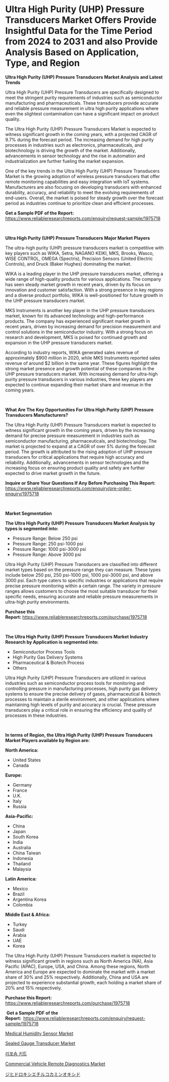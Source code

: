 <p><h1>Ultra High Purity (UHP) Pressure Transducers Market Offers Provide Insightful Data for the Time Period from 2024 to 2031 and also Provide Analysis Based on Application, Type, and Region</h1></p><p><strong>Ultra High Purity (UHP) Pressure Transducers Market Analysis and Latest Trends</strong></p>
<p><p>Ultra High Purity (UHP) Pressure Transducers are specifically designed to meet the stringent purity requirements of industries such as semiconductor manufacturing and pharmaceuticals. These transducers provide accurate and reliable pressure measurement in ultra high purity applications where even the slightest contamination can have a significant impact on product quality.</p><p>The Ultra High Purity (UHP) Pressure Transducers Market is expected to witness significant growth in the coming years, with a projected CAGR of 9.7% during the forecast period. The increasing demand for high purity processes in industries such as electronics, pharmaceuticals, and biotechnology is driving the growth of the market. Additionally, advancements in sensor technology and the rise in automation and industrialization are further fueling the market expansion.</p><p>One of the key trends in the Ultra High Purity (UHP) Pressure Transducers Market is the growing adoption of wireless pressure transducers that offer remote monitoring capabilities and easy integration with IoT systems. Manufacturers are also focusing on developing transducers with enhanced durability, accuracy, and reliability to meet the evolving requirements of end-users. Overall, the market is poised for steady growth over the forecast period as industries continue to prioritize clean and efficient processes.</p></p>
<p><strong>Get a Sample PDF of the Report:&nbsp;</strong> <a href="https://www.reliableresearchreports.com/enquiry/request-sample/1975718">https://www.reliableresearchreports.com/enquiry/request-sample/1975718</a></p>
<p>&nbsp;</p>
<p><strong>Ultra High Purity (UHP) Pressure Transducers Major Market Players</strong></p>
<p><p>The ultra-high purity (UHP) pressure transducers market is competitive with key players such as WIKA, Setra, NAGANO KEIKI, MKS, Brooks, Wasco, WISE CONTROL, OMEGA (Spectris), Precision Sensors (United Electric Controls), and Druck (Baker Hughes) dominating the market. </p><p>WIKA is a leading player in the UHP pressure transducers market, offering a wide range of high-quality products for various applications. The company has seen steady market growth in recent years, driven by its focus on innovation and customer satisfaction. With a strong presence in key regions and a diverse product portfolio, WIKA is well-positioned for future growth in the UHP pressure transducers market.</p><p>MKS Instruments is another key player in the UHP pressure transducers market, known for its advanced technology and high-performance products. The company has experienced significant market growth in recent years, driven by increasing demand for precision measurement and control solutions in the semiconductor industry. With a strong focus on research and development, MKS is poised for continued growth and expansion in the UHP pressure transducers market.</p><p>According to industry reports, WIKA generated sales revenue of approximately $900 million in 2020, while MKS Instruments reported sales revenue of around $2 billion in the same year. These figures highlight the strong market presence and growth potential of these companies in the UHP pressure transducers market. With increasing demand for ultra-high purity pressure transducers in various industries, these key players are expected to continue expanding their market share and revenue in the coming years.</p></p>
<p>&nbsp;</p>
<p><strong>What Are The Key Opportunities For Ultra High Purity (UHP) Pressure Transducers Manufacturers?</strong></p>
<p><p>The Ultra High Purity (UHP) Pressure Transducers market is expected to witness significant growth in the coming years, driven by the increasing demand for precise pressure measurement in industries such as semiconductor manufacturing, pharmaceuticals, and biotechnology. The market is projected to expand at a CAGR of over 5% during the forecast period. The growth is attributed to the rising adoption of UHP pressure transducers for critical applications that require high accuracy and reliability. Additionally, advancements in sensor technologies and the increasing focus on ensuring product quality and safety are further expected to drive market growth in the future.</p></p>
<p><strong>Inquire or Share Your Questions If Any Before Purchasing This Report:</strong> <a href="https://www.reliableresearchreports.com/enquiry/pre-order-enquiry/1975718">https://www.reliableresearchreports.com/enquiry/pre-order-enquiry/1975718</a></p>
<p>&nbsp;</p>
<p><strong>Market Segmentation</strong></p>
<p><strong>The Ultra High Purity (UHP) Pressure Transducers Market Analysis by types is segmented into:</strong></p>
<p><ul><li>Pressure Range: Below 250 psi</li><li>Pressure Range: 250 psi-1000 psi</li><li>Pressure Range: 1000 psi-3000 psi</li><li>Pressure Range: Above 3000 psi</li></ul></p>
<p><p>Ultra High Purity (UHP) Pressure Transducers are classified into different market types based on the pressure range they can measure. These types include below 250 psi, 250 psi-1000 psi, 1000 psi-3000 psi, and above 3000 psi. Each type caters to specific industries or applications that require precise pressure monitoring within a certain range. The variety in pressure ranges allows customers to choose the most suitable transducer for their specific needs, ensuring accurate and reliable pressure measurements in ultra-high purity environments.</p></p>
<p><strong>Purchase this Report:&nbsp;</strong><a href="https://www.reliableresearchreports.com/purchase/1975718">https://www.reliableresearchreports.com/purchase/1975718</a></p>
<p>&nbsp;</p>
<p><strong>The Ultra High Purity (UHP) Pressure Transducers Market Industry Research by Application is segmented into:</strong></p>
<p><ul><li>Semiconductor Process Tools</li><li>High Purity Gas Delivery Systems</li><li>Pharmaceutical & Biotech Process</li><li>Others</li></ul></p>
<p><p>Ultra High Purity (UHP) Pressure Transducers are utilized in various industries such as semiconductor process tools for monitoring and controlling pressure in manufacturing processes, high purity gas delivery systems to ensure the precise delivery of gases, pharmaceutical & biotech processes to maintain a sterile environment, and other applications where maintaining high levels of purity and accuracy is crucial. These pressure transducers play a critical role in ensuring the efficiency and quality of processes in these industries.</p></p>
<p>&nbsp;</p>
<p><strong>In terms of Region, the Ultra High Purity (UHP) Pressure Transducers Market Players available by Region are:</strong></p>
<p>
    <p> <strong> North America: </strong>
        <ul>
            <li>United States</li>
            <li>Canada</li>
        </ul>
        </p> 
    <p> <strong> Europe: </strong>
        <ul>
            <li>Germany</li>
            <li>France</li>
            <li>U.K.</li>
            <li>Italy</li>
            <li>Russia</li>
        </ul>
        </p> 
    <p> <strong> Asia-Pacific: </strong>
        <ul>
            <li>China</li>
            <li>Japan</li>
            <li>South Korea</li>
            <li>India</li>
            <li>Australia</li>
            <li>China Taiwan</li>
            <li>Indonesia</li>
            <li>Thailand</li>
            <li>Malaysia</li>
        </ul>
        </p> 
    <p> <strong> Latin America: </strong>
        <ul>
            <li>Mexico</li>
            <li>Brazil</li>
            <li>Argentina Korea</li>
            <li>Colombia</li>
        </ul>
        </p> 
    <p> <strong> Middle East & Africa: </strong>
        <ul>
            <li>Turkey</li>
            <li>Saudi</li>
            <li>Arabia</li>
            <li>UAE</li>
            <li>Korea</li>
        </ul>
    </p>
    </p>
<p><p>The Ultra High Purity (UHP) Pressure Transducers market is expected to witness significant growth in regions such as North America (NA), Asia Pacific (APAC), Europe, USA, and China. Among these regions, North America and Europe are expected to dominate the market with a market share of 30% and 25% respectively. Additionally, China and USA are projected to experience substantial growth, each holding a market share of 20% and 15% respectively.</p></p>
<p><strong>Purchase this Report: </strong><a href="https://www.reliableresearchreports.com/purchase/1975718">https://www.reliableresearchreports.com/purchase/1975718</a></p>
<p>&nbsp;<strong>Get a Sample PDF of the Report:&nbsp;&nbsp;</strong><a href="https://www.reliableresearchreports.com/enquiry/request-sample/1975718">https://www.reliableresearchreports.com/enquiry/request-sample/1975718</a></p>
<p><strong></strong></p>
<p><p><a href="https://github.com/Sarissaschmalingtr6fz2739/Market-Research-Report-List-1/blob/main/medical-humidity-sensor-market.md">Medical Humidity Sensor Market</a></p><p><a href="https://github.com/jodemen/Market-Research-Report-List-2/blob/main/sealed-gauge-transducer-market.md">Sealed Gauge Transducer Market</a></p><p><a href="https://github.com/WilburKihn5676/Market-Research-Report-List-1/blob/main/113379613149.md">리포솜 키트</a></p><p><a href="https://issuu.com/reportprime-2/docs/commercial-vehicle-remote-diagnostics-market-size-">Commercial Vehicle Remote Diagnostics Market</a></p><p><a href="https://github.com/oafhukehf4709715/Market-Research-Report-List-1/blob/main/586500314090.md">ジヒドロキシエチルコカミンオキシド</a></p></p>